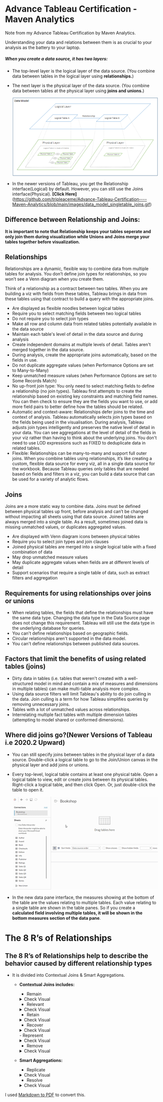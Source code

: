 # Advance Tableau Certification -  Maven Analytics
Note from my Advance Tableau Certification by Maven Analytics.

Understanding your data and relations between them is as crucial to your analysis as the battery to your laptop.

##### When you create a data source, it has two layers:

- The top-level layer is the logical layer of the data source. (You combine data between tables in the logical layer using **relationships.**)
- The next layer is the physical layer of the data source. (You combine data between tables at the physical layer using **joins and unions.**)

    <img src="https://github.com/tripleaceme/Advance-Tableau-Certification----Maven-Analytics/blob/main/images/data_model_layers_sm.png" alt="data_model_layers_sm"/>

- In the newer versions of Tableau, you get the Relationship interface(Logical) by default. However, you can still use the Joins interface(Physical). **[Click Here]**(https://github.com/tripleaceme/Advance-Tableau-Certification----Maven-Analytics/blob/main/images/data_model_singletable_joins.gif)


## Difference between Relationship and Joins:
**It is important to note that Relationship keeps your tables seperate and only join them during visualization while Unions and Joins merge your tables together before visualization.**

## Relationships
Relationships are a dynamic, flexible way to combine data from multiple tables for analysis. You don’t define join types for relationships, so you won’t see a Venn diagram when you create them.

Think of a relationship as a contract between two tables. When you are building a viz with fields from these tables, Tableau brings in data from these tables using that contract to build a query with the appropriate joins.

- Are displayed as flexible noodles between logical tables
- Require you to select matching fields between two logical tables
- Do not require you to select join types
- Make all row and column data from related tables potentially available in the data source
- Maintain each table's level of detail in the data source and during analysis
- Create independent domains at multiple levels of detail. Tables aren't merged together in the data source.
- During analysis, create the appropriate joins automatically, based on the fields in use.
- Do not duplicate aggregate values (when Performance Options are set to Many-to-Many)
- Keep unmatched measure values (when Performance Options are set to Some Records Match)
- No up-front join type:  You only need to select matching fields to define a relationship (no join types). Tableau first attempts to create the relationship based on existing key constraints and matching field names. You can then check to ensure they are the fields you want to use, or add more field pairs to better define how the tables should be related.
- Automatic and context-aware:  Relationships defer joins to the time and context of analysis. Tableau automatically selects join types based on the fields being used in the visualisation. During analysis, Tableau adjusts join types intelligently and preserves the native level of detail in your data. You can see aggregations at the level of detail of the fields in your viz rather than having to think about the underlying joins. You don't need to use LOD expressions such as FIXED to deduplicate data in related tables.
- Flexible:  Relationships can be many-to-many and support full outer joins. When you combine tables using relationships, it’s like creating a custom, flexible data source for every viz, all in a single data source for the workbook. Because Tableau queries only tables that are needed based on fields and filters in a viz, you can build a data source that can be used for a variety of analytic flows.


## Joins
Joins are a more static way to combine data. Joins must be defined between physical tables up front, before analysis and can’t be changed without impacting all sheets using that data source. Joined tables are always merged into a single table. As a result, sometimes joined data is missing unmatched values, or duplicates aggregated values.

- Are displayed with Venn diagram icons between physical tables
- Require you to select join types and join clauses
- Joined physical tables are merged into a single logical table with a fixed combination of data
- May drop unmatched measure values
- May duplicate aggregate values when fields are at different levels of detail
- Support scenarios that require a single table of data, such as extract filters and aggregation


## Requirements for using relationships over joins or unions
- When relating tables, the fields that define the relationships must have the same data type. Changing the data type in the Data Source page does not change this requirement. Tableau will still use the data type in the underlying database for queries.
- You can't define relationships based on geographic fields.
- Circular relationships aren't supported in the data model.
- You can't define relationships between published data sources.

## Factors that limit the benefits of using related tables (joins)
- Dirty data in tables (i.e. tables that weren't created with a well-structured model in mind and contain a mix of measures and dimensions in multiple tables) can make multi-table analysis more complex.
- Using data source filters will limit Tableau's ability to do join culling in the data. Join culling is a term for how Tableau simplifies queries by removing unnecessary joins.
- Tables with a lot of unmatched values across relationships.
- Interrelating multiple fact tables with multiple dimension tables (attempting to model shared or conformed dimensions).

## Where did joins go?(Newer Versions of Tableau i.e 2020.2 Upward)
- You can still specify joins between tables in the physical layer of a data source. Double-click a logical table to go to the Join/Union canvas in the physical layer and add joins or unions.
- Every top-level, logical table contains at least one physical table. Open a logical table to view, edit or create joins between its physical tables. Right-click a logical table, and then click Open. Or, just double-click the table to open it.

    <img src="https://github.com/tripleaceme/Advance-Tableau-Certification----Maven-Analytics/blob/main/images/data_model_singletable_joins.gif" alt="Joins in Newer Tableau"/>


- In the new data pane interface, the measures showing at the bottom of the table are the values relating to  multiple tables. Each value relating to a single table are shown in the table
panes. So if you create a **calculated field involving multiple tables, it will be shown in the bottom measures section of the data pane**.

# The 8 R’s of Relationships

## The 8 R’s of Relationships help to describe the behavior caused by different relationship types
- It is divided into Contextual Joins & Smart Aggregations.
    - **Contextual Joins includes:**
        - Remain
        <details>
        <summary>Check Visual</summary>
        <img src="https://github.com/tripleaceme/Advance-Tableau-Certification----Maven-Analytics/blob/main/images/Remain.PNG" alt="Remain" />
        </details>

        - Relevant
        <details>
        <summary>Check Visual</summary>
        
        </details>

        - Retain
        <details>
        <summary>Check Visual</summary>
        
        </details>

        - Recover
        <details>
        <summary>Check Visual</summary>
        
        </details>
        - Represent

        <details>
        <summary>Check Visual</summary>
        
        </details>

        - Remove
        <details>
        <summary>Check Visual</summary>
        
        </details>
        
    - **Smart Aggregations:**
        - Replicate
        <details>
        <summary>Check Visual</summary>
        
        </details>

        - Resolve
        <details>
        <summary>Check Visual</summary>
        
        </details>

















I used [Markdown to PDF](http://markdown2pdf.com/) to convert this.